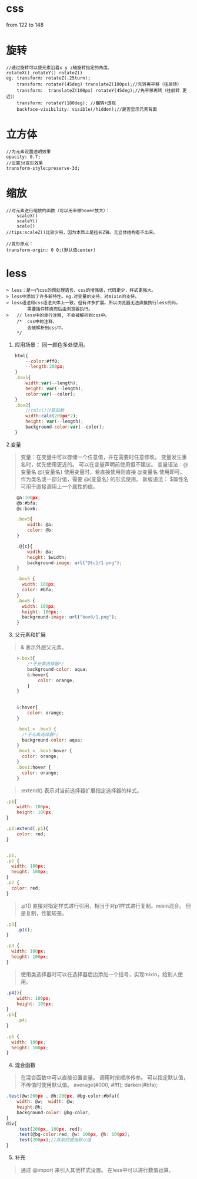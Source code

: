 # css
from 122 to 148

# 旋转
	//通过旋转可以使元素沿着x y z轴旋转指定的角度。
	rotateX() rotateY() rotateZ()
	eg. transform: rotateZ(.25turn);
		transform: rotateY(45deg) translateZ(100px);//先转再平移（往后转）
		transform:  translateZ(100px) rotateY(45deg);//先平移再转（往前转 更近））
		transform: rotateY(180deg); //翻转+透视
		backface-visibility: visible(/hidden);//是否显示元素背面

# 立方体
	//为元素设置透明效果
	opacity: 0.7;
	//设置3d变形效果
	transform-style:preserve-3d;	

# 缩放
	//对元素进行缩放的函数（可以用来做hover放大）：
		scaleX()
		scaleY()
		scale()
	//tips:scaleZ()比较少用，因为本质上是拉长Z轴。无立体结构看不出来。
	
	//变形原点：
	transform-orgin: 0 0;(默认值center)
# less
	> less：是一门css的预处理语言，css的增强版，代码更少，样式更强大。
	> less中添加了许多新特性。eg.对变量的支持，对mixin的支持。
	> less语法和css语法大体上一致，但有许多扩展。所以浏览器无法直接执行less代码。
			需要插件转换而后由浏览器执行。
	> 	// less中的单行注释, 不会被解析到css中。
		/*  css中的注释，
			会被解析到css中。
		*/
1. 应用场景：
	同一颜色多处使用。
	```js
	html{
		--color:#ff0;
		--length:200px;
	}
	.box1{
		width:var(--length);
		height: var(--length);
		color:var(--color);
	}
	.box2{
		//calc()计算函数
		width:calc(200px*2);
		height: var(--length);
		background-color:var(--color);
	}
2.变量

> 变量：在变量中可以存储一个任意值，并在需要时任意修改。
	变量发生重名时，优先使用更近的。
	可以在变量声明前使用但不建议。
> 变量语法：@变量名 @{变量名} 
> 使用变量时，若直接使用则直接 @变量名 使用即可。
> 作为类名或一部分值，需要 @{变量名} 的形式使用。
> 新版语法： $属性名 可用于直接调用上一个属性的值。

```js
	@a:100px;
	@b:#bfa;
	@c:box6;

	.box5{
		width: @a;
		color: @b;
	}

	.@{c}{
		width: @a;
		height: $width;
		background-image: url("@{c}/1.png");
	}

	.box5 {
	  width: 100px;
	  color: #bfa;
	}
	.box6 {
	  width: 100px;
	  height: 100px;
	  background-image: url("box6/1.png");
	}
```

3. 父元素和扩展
> & 表示外层父元素。


```js
	>.box3{
        /*子元素选择器*/
        background-color: aqua;
        &:hover{
            color: orange;
        }
    }

   
    &:hover{
        color: orange;
    }

	.box1 > .box3 {
	  /*子元素选择器*/
	  background-color: aqua;
	}
	.box1 > .box3:hover {
	  color: orange;
	}
	.box1:hover {
	  color: orange;
	}
```

> :extend() 表示对当前选择器扩展指定选择器的样式。

```js
.p1{
    width: 100px;
    height: 100px;
}

.p2:extend(.p1){
    color: red;
}


.p1,
.p2 {
  width: 100px;
  height: 100px;
}
.p2 {
  color: red;
}
```
> .p1() 直接对指定样式进行引用，相当于对p1样式进行复制。mixin混合。
> 但是复制，性能较差。
```js
.p3{
    .p1();
}

.p3 {
  width: 100px;
  height: 100px;
}
```

> 使用类选择器时可以在选择器后边添加一个括号，实现mixin，给别人使用。

```js
.p4(){
    width: 100px;
    height: 100px;
}
.p5{
    .p4;
}
	
.p5 {
  width: 100px;
  height: 100px;
}
```
4. 混合函数
> 在混合函数中可以直接设置变量。
> 调用时按顺序传参。
> 可以指定默认值，不传值时使用默认值。
> average(#000, #fff); darken(#bfa);
```js
.test(@w:200px , @h:200px, @bg-color:#bfa){
	width: @w;	width: @w;
	height:@h;
	background-color: @bg-color;
}
div{
	.test(200px, 100px, red);
	.test(@bg-color:red, @w: 100px, @h: 100px);
	.test(200px);//其余的使用默认值
}

```
5. 补充
> 通过 @import 来引入其他样式设置。
> 在less中可以进行数值运算。
